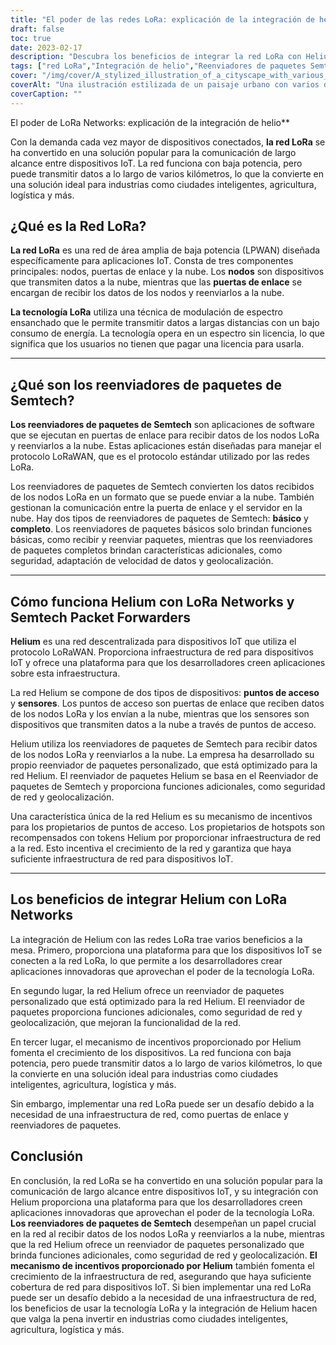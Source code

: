```yaml
---
title: "El poder de las redes LoRa: explicación de la integración de helio"
draft: false
toc: true
date: 2023-02-17
description: "Descubra los beneficios de integrar la red LoRa con Helium para dispositivos IoT e industrias como ciudades inteligentes, agricultura y logística".
tags: ["red LoRa","Integración de helio","Reenviadores de paquetes Semtech","Aplicaciones IoT","LPWAN","modulación de espectro ensanchado","puertas de enlace","nube","Protocolo LoRaWAN","infraestructura de red","Puntos calientes","sensores","Seguridad de la red","geolocalización","mecanismo de incentivos","ciudades inteligentes","agricultura","logística","Desarrollo IoT","comunicación de largo alcance"]
cover: "/img/cover/A_stylized_illustration_of_a_cityscape_with_various_IoT_dev.png"
coverAlt: "Una ilustración estilizada de un paisaje urbano con varios dispositivos IoT conectados a una red representada como una red de luz, con el logotipo de Helium en un lugar destacado".
coverCaption: ""
---
```

 El poder de LoRa Networks: explicación de la integración de helio**

Con la demanda cada vez mayor de dispositivos conectados, **la red LoRa** se ha convertido en una solución popular para la comunicación de largo alcance entre dispositivos IoT. La red funciona con baja potencia, pero puede transmitir datos a lo largo de varios kilómetros, lo que la convierte en una solución ideal para industrias como ciudades inteligentes, agricultura, logística y más.

## ¿Qué es la Red LoRa?

**La red LoRa** es una red de área amplia de baja potencia (LPWAN) diseñada específicamente para aplicaciones IoT. Consta de tres componentes principales: nodos, puertas de enlace y la nube. Los **nodos** son dispositivos que transmiten datos a la nube, mientras que las **puertas de enlace** se encargan de recibir los datos de los nodos y reenviarlos a la nube.

**La tecnología LoRa** utiliza una técnica de modulación de espectro ensanchado que le permite transmitir datos a largas distancias con un bajo consumo de energía. La tecnología opera en un espectro sin licencia, lo que significa que los usuarios no tienen que pagar una licencia para usarla.

______

## ¿Qué son los reenviadores de paquetes de Semtech?

**Los reenviadores de paquetes de Semtech** son aplicaciones de software que se ejecutan en puertas de enlace para recibir datos de los nodos LoRa y reenviarlos a la nube. Estas aplicaciones están diseñadas para manejar el protocolo LoRaWAN, que es el protocolo estándar utilizado por las redes LoRa.

Los reenviadores de paquetes de Semtech convierten los datos recibidos de los nodos LoRa en un formato que se puede enviar a la nube. También gestionan la comunicación entre la puerta de enlace y el servidor en la nube. Hay dos tipos de reenviadores de paquetes de Semtech: **básico** y **completo**. Los reenviadores de paquetes básicos solo brindan funciones básicas, como recibir y reenviar paquetes, mientras que los reenviadores de paquetes completos brindan características adicionales, como seguridad, adaptación de velocidad de datos y geolocalización.

______

## Cómo funciona Helium con LoRa Networks y Semtech Packet Forwarders

**Helium** es una red descentralizada para dispositivos IoT que utiliza el protocolo LoRaWAN. Proporciona infraestructura de red para dispositivos IoT y ofrece una plataforma para que los desarrolladores creen aplicaciones sobre esta infraestructura.

La red Helium se compone de dos tipos de dispositivos: **puntos de acceso** y **sensores**. Los puntos de acceso son puertas de enlace que reciben datos de los nodos LoRa y los envían a la nube, mientras que los sensores son dispositivos que transmiten datos a la nube a través de puntos de acceso.

Helium utiliza los reenviadores de paquetes de Semtech para recibir datos de los nodos LoRa y reenviarlos a la nube. La empresa ha desarrollado su propio reenviador de paquetes personalizado, que está optimizado para la red Helium. El reenviador de paquetes Helium se basa en el Reenviador de paquetes de Semtech y proporciona funciones adicionales, como seguridad de red y geolocalización.

Una característica única de la red Helium es su mecanismo de incentivos para los propietarios de puntos de acceso. Los propietarios de hotspots son recompensados con tokens Helium por proporcionar infraestructura de red a la red. Esto incentiva el crecimiento de la red y garantiza que haya suficiente infraestructura de red para dispositivos IoT.

______

## Los beneficios de integrar Helium con LoRa Networks

La integración de Helium con las redes LoRa trae varios beneficios a la mesa. Primero, proporciona una plataforma para que los dispositivos IoT se conecten a la red LoRa, lo que permite a los desarrolladores crear aplicaciones innovadoras que aprovechan el poder de la tecnología LoRa.

En segundo lugar, la red Helium ofrece un reenviador de paquetes personalizado que está optimizado para la red Helium. El reenviador de paquetes proporciona funciones adicionales, como seguridad de red y geolocalización, que mejoran la funcionalidad de la red.

En tercer lugar, el mecanismo de incentivos proporcionado por Helium fomenta el crecimiento de los dispositivos. La red funciona con baja potencia, pero puede transmitir datos a lo largo de varios kilómetros, lo que la convierte en una solución ideal para industrias como ciudades inteligentes, agricultura, logística y más.

Sin embargo, implementar una red LoRa puede ser un desafío debido a la necesidad de una infraestructura de red, como puertas de enlace y reenviadores de paquetes.

## Conclusión
En conclusión, la red LoRa se ha convertido en una solución popular para la comunicación de largo alcance entre dispositivos IoT, y su integración con Helium proporciona una plataforma para que los desarrolladores creen aplicaciones innovadoras que aprovechan el poder de la tecnología LoRa. **Los reenviadores de paquetes de Semtech** desempeñan un papel crucial en la red al recibir datos de los nodos LoRa y reenviarlos a la nube, mientras que la red Helium ofrece un reenviador de paquetes personalizado que brinda funciones adicionales, como seguridad de red y geolocalización. **El mecanismo de incentivos proporcionado por Helium** también fomenta el crecimiento de la infraestructura de red, asegurando que haya suficiente cobertura de red para dispositivos IoT. Si bien implementar una red LoRa puede ser un desafío debido a la necesidad de una infraestructura de red, los beneficios de usar la tecnología LoRa y la integración de Helium hacen que valga la pena invertir en industrias como ciudades inteligentes, agricultura, logística y más.

